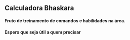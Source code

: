 ## Calculadora Bhaskara

#### Fruto de treinamento de comandos e habilidades na área.

#### Espero que seja útil a quem precisar

